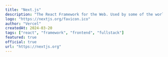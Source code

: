 ```yaml
---
title: "Next.js"
description: "The React Framework for the Web. Used by some of the world's largest companies, Next.js enables you to create full-stack web applications by extending the latest React features."
logo: "https://nextjs.org/favicon.ico"
author: "Vercel"
createdAt: 2024-03-20
tags: ["react", "framework", "frontend", "fullstack"]
featured: true
official: true
url: "https://nextjs.org"
---
```

